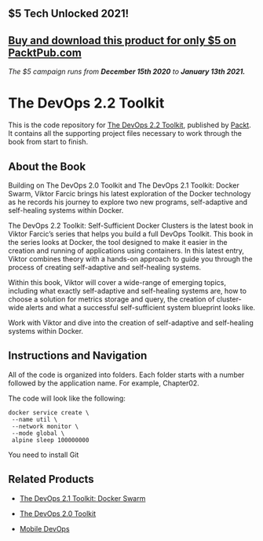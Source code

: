 ## $5 Tech Unlocked 2021!
[Buy and download this product for only $5 on PacktPub.com](https://www.packtpub.com/)
-----
*The $5 campaign         runs from __December 15th 2020__ to __January 13th 2021.__*

# The DevOps 2.2 Toolkit
This is the code repository for [The DevOps 2.2 Toolkit](https://www.packtpub.com/business/devops-22-toolkit?utm_source=github&utm_medium=repository&utm_campaign=9781788991278), published by [Packt](https://www.packtpub.com/?utm_source=github). It contains all the supporting project files necessary to work through the book from start to finish.
## About the Book
Building on The DevOps 2.0 Toolkit and The DevOps 2.1 Toolkit: Docker Swarm, Viktor Farcic brings his latest exploration of the Docker technology as he records his journey to explore two new programs, self-adaptive and self-healing systems within Docker.

The DevOps 2.2 Toolkit: Self-Sufficient Docker Clusters is the latest book in Viktor Farcic’s series that helps you build a full DevOps Toolkit. This book in the series looks at Docker, the tool designed to make it easier in the creation and running of applications using containers. In this latest entry, Viktor combines theory with a hands-on approach to guide you through the process of creating self-adaptive and self-healing systems.

Within this book, Viktor will cover a wide-range of emerging topics, including what exactly self-adaptive and self-healing systems are, how to choose a solution for metrics storage and query, the creation of cluster-wide alerts and what a successful self-sufficient system blueprint looks like.

Work with Viktor and dive into the creation of self-adaptive and self-healing systems within Docker.

## Instructions and Navigation
All of the code is organized into folders. Each folder starts with a number followed by the application name. For example, Chapter02.



The code will look like the following:
```
docker service create \
 --name util \
 --network monitor \
 --mode global \
 alpine sleep 100000000
```

You need to install Git

## Related Products
* [The DevOps 2.1 Toolkit: Docker Swarm](https://www.packtpub.com/application-development/devops-21-toolkit-docker-swarm?utm_source=github&utm_medium=repository&utm_campaign=9781787289703)

* [The DevOps 2.0 Toolkit](https://www.packtpub.com/application-development/devops-20-toolkit?utm_source=github&utm_medium=repository&utm_campaign=9781785289194)

* [Mobile DevOps](https://www.packtpub.com/virtualization-and-cloud/mobile-devops?utm_source=github&utm_medium=repository&utm_campaign=9781788296243)

